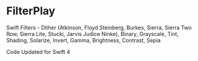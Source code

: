 # FilterPlay
Swift Filters - Dither (Atkinson, Floyd Steinberg, Burkes, Sierra, Sierra Two Row, Sierra Lite, Stucki, Jarvis Judice Ninke), Binary, Grayscale, Tint, Shading, Solarize, Invert, Gamma, Brightness, Contrast, Sepia

Code Updated for Swift 4
